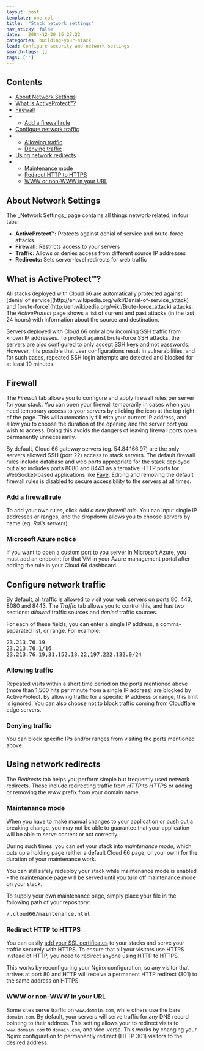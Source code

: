 ```yaml
---
layout: post
template: one-col
title:  "Stack network settings"
nav_sticky: false
date:   2084-12-30 16:27:22
categories: building-your-stack
lead: Configure security and network settings
search-tags: []
tags: ['']
---
```


<h2>Contents</h2>
<ul class="page-toc">
	<li>
		<a href="#about">About Network Settings</a>
	</li>
	<li>
		<a href="#activeprotect">What is ActiveProtect&trade;?</a>
	</li>
	<li>
		<a href="#firewall">Firewall</a>
	</li>
	<li>
        <ul>
        <li><a href="#add-firewall">Add a firewall rule</a></li>
        </ul>
    </li>
	<li>
		<a href="#configure">Configure network traffic</a>
	</li>
	<li>
        <ul>
        <li><a href="#allow">Allowing traffic</a></li>
        <li><a href="#deny">Denying traffic</a></li>
        </ul>
    </li>
	<li>
		<a href="#network">Using network redirects</a>
	</li>
	<li>
        <ul>
        <li><a href="#maintenance">Maintenance mode</a></li>
        <li><a href="#https">Redirect HTTP to HTTPS</a></li>
        <li><a href="#www">WWW or non-WWW in your URL</a></li>
        </ul>
    </li>
</ul>

<h2 id="about">About Network Settings</h2>
The _Network Settings_ page contains all things network-related, in four tabs:

- <b>ActiveProtect&trade;:</b> Protects against denial of service and brute-force attacks
- <b>Firewall:</b> Restricts access to your servers
- <b>Traffic:</b> Allows or denies access from different source IP addresses
- <b>Redirects:</b> Sets server-level redirects for web traffic

<h2 id="activeprotect">What is ActiveProtect&trade;?</h2>
All stacks deployed with Cloud 66 are automatically protected against [denial of service](http://en.wikipedia.org/wiki/Denial-of-service_attack) and [brute-force](http://en.wikipedia.org/wiki/Brute-force_attack) attacks. The <i>ActiveProtect</i> page shows a list of current and past attacks (in the last 24 hours) with information about the source and destination.

Servers deployed with Cloud 66 only allow incoming SSH traffic from known IP addresses. To protect against brute-force SSH attacks, the servers are also configured to only accept SSH keys and not passwords. However, it is possible that user configurations result in vulnerabilities, and for such cases, repeated SSH login attempts are detected and blocked for at least 10 minutes.

<h2 id="firewall">Firewall</h2>
The <i>Firewall</i> tab allows you to configure and apply firewall rules per server for your stack. You can open your firewall temporarily in cases when you need temporary access to your servers by clicking the icon at the top right of the page. This will automatically fill with your current IP address, and allow you to choose the duration of the opening and the server port you wish to access. Doing this avoids the dangers of leaving firewall ports open permanently unnecessarily.

By default, Cloud 66 gateway servers (eg. 54.84.166.97) are the only servers allowed SSH (port 22) access to stack servers. The default firewall rules include database and web ports appropriate for the stack deployed but also includes ports 8080 and 8443 as alternative HTTP ports for WebSocket-based applications like [Faye](http://community.cloud66.com/articles/faye-on-cloud-66). Editing and removing the default firewall rules is disabled to secure accessibility to the servers at all times.

<h3 id="add-firewall">Add a firewall rule</h3>
To add your own rules, click <i>Add a new firewall rule</i>. You can input single IP addresses or ranges, and the dropdown allows you to choose servers by name (eg. <i>Rails servers</i>).

<div class="notice notice-warning">
    <h3>Microsoft Azure notice</h3>
    <p>If you want to open a custom port to you server in Microsoft Azure, you must add an endpoint for that VM in your Azure management portal after adding the rule in your Cloud 66 dashboard.</p>
</div>

<h2 id="configure">Configure network traffic</h2>
By default, all traffic is allowed to visit your web servers on ports 80, 443, 8080 and 8443. The <i>Traffic</i> tab allows you to control this, and has two sections: <i>allowed</i> traffic sources and <i>denied</i> traffic sources.

For each of these fields, you can enter a single IP address, a comma-separated list, or range. For example:

<pre class="prettyprint">
23.213.76.19
23.213.76.1/16
23.213.76.19,31.152.18.22,197.222.132.0/24
</pre>

<h3 id="allow">Allowing traffic</h3>
Repeated visits within a short time period on the ports mentioned above (more than 1,500 hits per minute from a single IP address) are blocked by ActiveProtect. By allowing traffic for a specific IP address or range, this limit is ignored. You can also choose not to block traffic coming from Cloudflare edge servers.

<h3 id="deny">Denying traffic</h3>
You can block specific IPs and/or ranges from visiting the ports mentioned above.

<h2 id="network">Using network redirects</h2>

The <i>Redirects</i> tab helps you perform simple but frequently used network redirects. These include redirecting traffic from <i>HTTP</i> to <i>HTTPS</i> or adding or removing the <i>www</i> prefix from your domain name.

<h3 id="maintenance">Maintenance mode</h3>
When you have to make manual changes to your application or push out a breaking change, you may not be able to guarantee that your application will be able to serve content or act correctly.

During such times, you can set your stack into <i>maintenance mode</i>, which puts up a holding page (either a default Cloud 66 page, or your own) for the duration of your maintenance work.

You can still safely redeploy your stack while maintenance mode is enabled - the maintenance page will be served until you turn off maintenance mode on your stack.

To supply your own maintenance page, simply place your file in the following path of your repository:

<pre class="terminal">
/.cloud66/maintenance.html
</pre>

<h3 id="https">Redirect HTTP to HTTPS</h3>
You can easily <a href="/stack-add-ins/ssl-certificate">add your SSL certificates</a> to your stacks and serve your traffic securely with HTTPS. To ensure that all your visitors use HTTPS instead of HTTP, you need to redirect anyone using HTTP to HTTPS.

This works by reconfiguring your Nginx configuration, so any visitor that arrives at port 80 and HTTP will receive a permanent HTTP redirect (301) to the same address on HTTPS.

<h3 id="www">WWW or non-WWW in your URL</h3>
Some sites serve traffic on <code>www.domain.com</code>, while others use the bare <code>domain.com</code>. By default, your servers will serve traffic for any DNS record pointing to their address. This setting allows your to redirect visits to <code>www.domain.com</code> to <code>domain.com</code>, and vice-versa. This works by changing your Nginx configuration to permanently redirect (HTTP 301) visitors to the desired address.